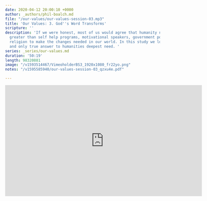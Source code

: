 ```yaml
---
date: 2020-04-12 20:00:10 +0000
author: _authors/phil-boalch.md
file: "/our-values/our-values-session-03.mp3"
title: 'Our Values: 3. God''s Word Transforms'
scripture: ''
description: 'If we were honest, most of us would agree that humanity needs something
  greater than self help programs, motivational speakers, government policies or even
  religion to make the changes needed in our world. In this study we look at the one
  and only true answer to humanities deepest need. '
series: _series/our-values.md
duration: '50:19'
length: 98320881
image: "/v1593514467/VimeoholderBS3_1920x1080_fr22yo.png"
notes: "/v1595585940/our-values-session-03_qzxu4e.pdf"

---
```

<iframe src="https://player.vimeo.com/video/431750031" width="640" height="360" frameborder="0" allow="autoplay; fullscreen" allowfullscreen></iframe>
